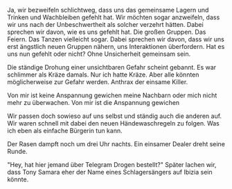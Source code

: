 Ja, wir bezweifeln schlichtweg, dass uns das gemeinsame Lagern und Trinken und Wachbleiben gefehlt hat. Wir möchten sogar anzweifeln, dass wir uns nach der Unbeschwertheit als solcher verzehrt hätten. Dabei sprechen wir davon, wie es uns gefehlt hat. Die großen Gruppen. Das Feiern. Das Tanzen vielleicht sogar. Dabei sprechen wir davon, dass wir uns erst ängstlich neuen Gruppen nähern, uns Interaktionen überfordern. Hat es uns nun gefehlt oder nicht? Ohne Unsicherheit gemeinsam sein. 

Die ständige Drohung einer unsichtbaren Gefahr scheint gebannt. Es war schlimmer als Kräze damals. Nur ich hatte Kräze. Aber alle könnten möglicherweise zur Gefahr werden. Anthrax der einsame Killer. 

Von mir ist keine Anspannung gewichen meine Nachbarn oder mich nicht mehr zu überwachen. Von mir ist die Anspannung gewichen 

Wir passen doch sowieso auf uns selbst und ständig auch die anderen auf. Wir waren schnell mit dabei den neuen Händewaschregeln zu folgen. Was ich eben als einfache Bürgerin tun kann.

Der Rasen dampft noch um drei Uhr nachts. Ein einsamer Dealer dreht seine Runde. 

"Hey, hat hier jemand über Telegram Drogen bestellt?" Später lachen wir, dass Tony Samara eher der Name eines Schlagersängers auf Ibizia sein könnte. 